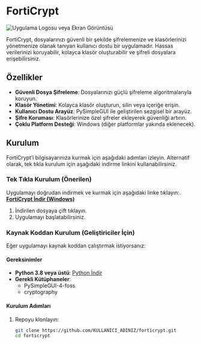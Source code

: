 # FortiCrypt

![Uygulama Logosu veya Ekran Görüntüsü](https://via.placeholder.com/150) <!-- Uygulamanızın logosunu veya bir ekran görüntüsünü ekleyin -->

FortiCrypt, dosyalarınızı güvenli bir şekilde şifrelemenize ve klasörlerinizi yönetmenize olanak tanıyan kullanıcı dostu bir uygulamadır. Hassas verilerinizi koruyabilir, kolayca klasör oluşturabilir ve şifreli dosyalara erişebilirsiniz.

## Özellikler

- **Güvenli Dosya Şifreleme**: Dosyalarınızı güçlü şifreleme algoritmalarıyla koruyun.
- **Klasör Yönetimi**: Kolayca klasör oluşturun, silin veya içeriğe erişin.
- **Kullanıcı Dostu Arayüz**: PySimpleGUI ile geliştirilen sezgisel bir arayüz.
- **Şifre Koruması**: Klasörlerinize özel şifreler ekleyerek güvenliği artırın.
- **Çoklu Platform Desteği**: Windows (diğer platformlar yakında eklenecek).

## Kurulum

FortiCrypt’i bilgisayarınıza kurmak için aşağıdaki adımları izleyin. Alternatif olarak, tek tıkla kurulum için aşağıdaki indirme linkini kullanabilirsiniz.

### Tek Tıkla Kurulum (Önerilen)

Uygulamayı doğrudan indirmek ve kurmak için aşağıdaki linke tıklayın:.
[**FortiCrypt İndir (Windows)**](https://github.com/devranmete7/Vaultify/releases/download/v1.0.0/KasaApp.exee)


1. İndirilen dosyaya çift tıklayın.
2. Uygulamayı başlatabilirsiniz.

### Kaynak Koddan Kurulum (Geliştiriciler İçin)

Eğer uygulamayı kaynak koddan çalıştırmak istiyorsanız:

#### Gereksinimler
- **Python 3.8 veya üstü**: [Python İndir](https://www.python.org/downloads/)
- **Gerekli Kütüphaneler**:
  - PySimpleGUI-4-foss
  - cryptography

#### Kurulum Adımları
1. Repoyu klonlayın:
   ```bash
   git clone https://github.com/KULLANICI_ADINIZ/forticrypt.git
   cd forticrypt
